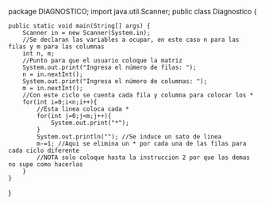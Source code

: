 package DIAGNOSTICO;
import java.util.Scanner;
public class Diagnostico {

    public static void main(String[] args) {
        Scanner in = new Scanner(System.in);
        //Se declaran las variables a ocupar, en este caso n para las filas y m para las columnas
        int n, m;
        //Punto para que el usuario coloque la matriz 
        System.out.print("Ingresa el número de filas: ");
        n = in.nextInt();
        System.out.print("Ingresa el número de columnas: ");
        m = in.nextInt();
        //Con este ciclo se cuenta cada fila y columna para colocar los *
        for(int i=0;i<n;i++){ 
            //Esta linea coloca cada *
            for(int j=0;j<m;j++){
                System.out.print("*");
            }
            System.out.println(""); //Se induce un sato de linea
            m-=1; //Aqui se elimina un * por cada una de las filas para cada ciclo diferente
            //NOTA solo coloque hasta la instruccion 2 por que las demas no supe como hacerlas
        }        
    }
}
